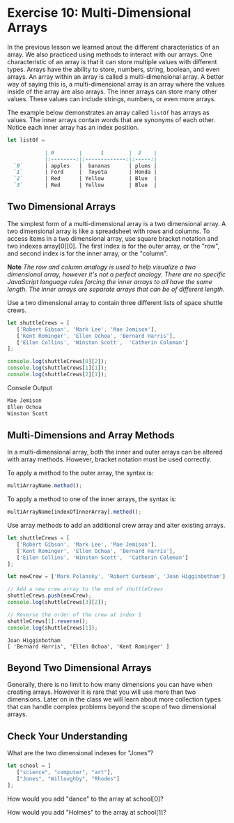 # Exercise 10: Multi-Dimensional Arrays

In the previous lesson we learned anout the different characteristics of an array. We also practiced using methods to interact with our arrays. One characteristic of an array is that it can store multiple values with different types. Arrays have the ability to store, numbers, string, boolean, and even arrays. An array within an array is called a multi-dimensional array. A better way of saying this is, a multi-dimensional array is an array where the values inside of the array are also arrays. The inner arrays can store many other values. These values can include strings, numbers, or even more arrays.

The example below demonstrates an array called `listOf` has arrays as values. The inner arrays contain words that are synonyms of each other. Notice each inner array has an index position.

```js
let listOf =
```

```md
            | 0        |      1        |  2    |
            |:--------:|:-------------:|:-----:|
  `0`       | apples   |  bananas      | plums |
  `1`       | Ford     |  Toyota       | Honda |
  `2`       | Red      | Yellow        | Blue  |
  `3`       | Red      | Yellow        | Blue  |
  ```

## Two Dimensional Arrays

The simplest form of a multi-dimensional array is a two dimensional array. A two dimensional array is like a spreadsheet with rows and columns. To access items in a two dimensional array, use square bracket notation and two indexes array[0][0]. The first index is for the outer array, or the "row", and second index is for the inner array, or the "column".

**Note**
*The row and column analogy is used to help visualize a two dimensional array, however it's not a perfect analogy. There are no specific JavaScript language rules forcing the inner arrays to all have the same length. The inner arrays are separate arrays that can be of different length.*

Use a two dimensional array to contain three different lists of space shuttle crews.

```js
let shuttleCrews = [
   ['Robert Gibson', 'Mark Lee', 'Mae Jemison'],
   ['Kent Rominger', 'Ellen Ochoa', 'Bernard Harris'],
   ['Eilen Collins', 'Winston Scott',  'Catherin Coleman']
];

console.log(shuttleCrews[0][2]);
console.log(shuttleCrews[1][1]);
console.log(shuttleCrews[2][1]);
```

Console Output

```sh
Mae Jemison
Ellen Ochoa
Winston Scott

```

## Multi-Dimensions and Array Methods

In a multi-dimensional array, both the inner and outer arrays can be altered with array methods. However, bracket notation must be used correctly.

To apply a method to the outer array, the syntax is:

```js
multiArrayName.method();
```

To apply a method to one of the inner arrays, the syntax is:

```js
multiArrayName[indexOfInnerArray].method();
```

Use array methods to add an additional crew array and alter existing arrays.

```js
let shuttleCrews = [
   ['Robert Gibson', 'Mark Lee', 'Mae Jemison'],
   ['Kent Rominger', 'Ellen Ochoa', 'Bernard Harris'],
   ['Eilen Collins', 'Winston Scott',  'Catherin Coleman']
];

let newCrew = ['Mark Polansky', 'Robert Curbeam', 'Joan Higginbotham'];

// Add a new crew array to the end of shuttleCrews
shuttleCrews.push(newCrew);
console.log(shuttleCrews[3][2]);

// Reverse the order of the crew at index 1
shuttleCrews[1].reverse();
console.log(shuttleCrews[1]);
```

```terminal
Joan Higginbotham
[ 'Bernard Harris', 'Ellen Ochoa', 'Kent Rominger' ]
```

## Beyond Two Dimensional Arrays

Generally, there is no limit to how many dimensions you can have when creating arrays. However it is rare that you will use more than two dimensions. Later on in the class we will learn about more collection types that can handle complex problems beyond the scope of two dimensional arrays.

## Check Your Understanding

What are the two dimensional indexes for "Jones"?

```js
let school = [
   ["science", "computer", "art"],
   ["Jones", "Willoughby", "Rhodes"]
];
```

How would you add "dance" to the array at school[0]?

How would you add "Holmes" to the array at school[1]?
